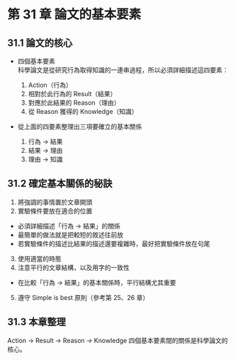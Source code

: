 # 第 31 章 論文的基本要素

## 31.1 論文的核心

* 四個基本要素  
  科學論文是從研究行為取得知識的一連串過程，所以必須詳細描述這四要素：
  1. Action（行為）
  2. 相對於此行為的 Result（結果）
  3. 對應於此結果的 Reason（理由）
  4. 從 Reason 獲得的 Knowledge（知識）

* 從上面的四要素整理出三項要確立的基本關係
  1. 行為 → 結果
  2. 結果 → 理由
  3. 理由 → 知識
  
## 31.2 確定基本關係的秘訣

1. 將強調的事情置於文章開頭
2. 實驗條件要放在適合的位置
  * 必須詳細描述「行為 → 結果」的關係
  * 最簡單的做法就是把較短的敘述往前放
  * 若實驗條件的描述比結果的描述還要複雜時，最好把實驗條件放在句尾
3. 使用適當的時態
4. 注意平行的文章結構，以及用字的一致性
  * 在比較「行為 → 結果」的基本關係時，平行結構尤其重要
5. 遵守 Simple is best 原則（參考第 25、26 章）

## 31.3 本章整理

Action → Result → Reason → Knowledge 四個基本要素間的關係是科學論文的核心。
